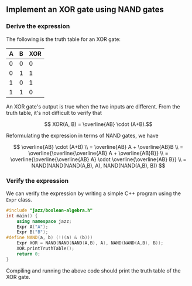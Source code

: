 ## Implement an XOR gate using NAND gates

### Derive the expression

The following is the truth table for an XOR gate:

| A | B | XOR |
|---|---|-----|
| 0 | 0 | 0   |
| 0 | 1 | 1   |
| 1 | 0 | 1   |
| 1 | 1 | 0   |

An XOR gate's output is true when the two inputs are different. From the truth table,
it's not difficult to verify that

$$ XOR(A, B) = \overline{AB} \cdot (A+B).$$

Reformulating the expression in terms of NAND gates, we have

$$
\overline{AB} \cdot (A+B) \\
= \overline{AB} A + \overline{AB}B \\
= \overline{\overline{\overline{AB} A + \overline{AB}B}} \\
= \overline{\overline{\overline{AB} A} \cdot \overline{\overline{AB} B}} \\
= NAND(NAND(NAND(A,B), A), NAND(NAND(A,B), B))
$$

### Verify the expression

We can verify the expression by writing a simple C++ program using the `Expr` class.

```cpp
#include "jazz/boolean-algebra.h"
int main() {
    using namespace jazz;
    Expr A("A");
    Expr B("B");
#define NAND(a, b) (!((a) & (b)))
    Expr XOR = NAND(NAND(NAND(A,B), A), NAND(NAND(A,B), B));
    XOR.printTruthTable();
    return 0;
}
```

Compiling and running the above code should print the truth table of the XOR gate.